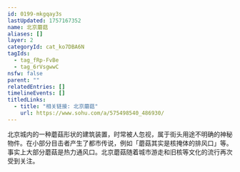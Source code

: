 ```yaml
---
id: 0199-mkgqay3s
lastUpdated: 1757167352
name: 北京蘑菇
aliases: []
layer: 2
categoryId: cat_ko7DBA6N
tagIds:
  - tag_fRp-FvBe
  - tag_6rVsgwwC
nsfw: false
parent: ""
relatedEntries: []
timelineEvents: []
titledLinks:
  - title: "相关链接: 北京蘑菇"
    url: https://www.sohu.com/a/575498540_486930/
---
```


北京城内的一种蘑菇形状的建筑装置，时常被人忽视，属于街头用途不明确的神秘物件。在小部分目击者产生了都市传说，例如「蘑菇其实是核掩体的排风口」等。事实上大部分蘑菇是热力通风口。北京蘑菇随着城市游走和旧核等文化的流行再次受到关注。